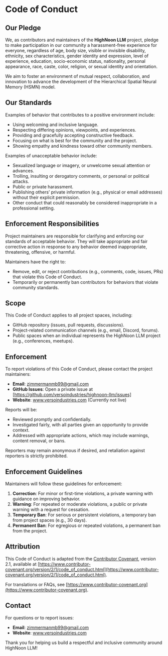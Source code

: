 # Code of Conduct

## Our Pledge
We, as contributors and maintainers of the **HighNoon LLM** project, pledge to make participation in our community a harassment-free experience for everyone, regardless of age, body size, visible or invisible disability, ethnicity, sex characteristics, gender identity and expression, level of experience, education, socio-economic status, nationality, personal appearance, race, caste, color, religion, or sexual identity and orientation.

We aim to foster an environment of mutual respect, collaboration, and innovation to advance the development of the Hierarchical Spatial Neural Memory (HSMN) model.

## Our Standards
Examples of behavior that contributes to a positive environment include:
- Using welcoming and inclusive language.
- Respecting differing opinions, viewpoints, and experiences.
- Providing and gracefully accepting constructive feedback.
- Focusing on what is best for the community and the project.
- Showing empathy and kindness toward other community members.

Examples of unacceptable behavior include:
- Sexualized language or imagery, or unwelcome sexual attention or advances.
- Trolling, insulting or derogatory comments, or personal or political attacks.
- Public or private harassment.
- Publishing others’ private information (e.g., physical or email addresses) without their explicit permission.
- Other conduct that could reasonably be considered inappropriate in a professional setting.

## Enforcement Responsibilities
Project maintainers are responsible for clarifying and enforcing our standards of acceptable behavior. They will take appropriate and fair corrective action in response to any behavior deemed inappropriate, threatening, offensive, or harmful.

Maintainers have the right to:
- Remove, edit, or reject contributions (e.g., comments, code, issues, PRs) that violate this Code of Conduct.
- Temporarily or permanently ban contributors for behaviors that violate community standards.

## Scope
This Code of Conduct applies to all project spaces, including:
- GitHub repository (issues, pull requests, discussions).
- Project-related communication channels (e.g., email, Discord, forums).
- Public spaces when an individual represents the HighNoon LLM project (e.g., conferences, meetups).

## Enforcement
To report violations of this Code of Conduct, please contact the project maintainers:
- **Email**: zimmermanmb99@gmail.com
- **GitHub Issues**: Open a private issue at [https://github.com/versoindustries/highnoon-llm/issues]
- **Website**: www.versoindustries.com (Currently not live)

Reports will be:
- Reviewed promptly and confidentially.
- Investigated fairly, with all parties given an opportunity to provide context.
- Addressed with appropriate actions, which may include warnings, content removal, or bans.

Reporters may remain anonymous if desired, and retaliation against reporters is strictly prohibited.

## Enforcement Guidelines

Maintainers will follow these guidelines for enforcement:
1. **Correction**: For minor or first-time violations, a private warning with guidance on improving behavior.
2. **Warning**: For repeated or moderate violations, a public or private warning with a request for cessation.
3. **Temporary Ban**: For serious or persistent violations, a temporary ban from project spaces (e.g., 30 days).
4. **Permanent Ban**: For egregious or repeated violations, a permanent ban from the project.

## Attribution
This Code of Conduct is adapted from the [Contributor Covenant](https://www.contributor-covenant.org), version 2.1, available at [https://www.contributor-covenant.org/version/2/1/code_of_conduct.html](https://www.contributor-covenant.org/version/2/1/code_of_conduct.html).

For translations or FAQs, see [https://www.contributor-covenant.org](https://www.contributor-covenant.org).

## Contact
For questions or to report issues:
- **Email**: zimmermanmb99@gmail.com
- **Website**: www.versoindustries.com

Thank you for helping us build a respectful and inclusive community around HighNoon LLM!
